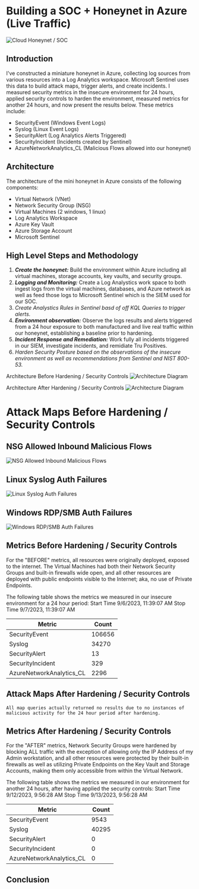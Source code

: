# Building a SOC + Honeynet in Azure (Live Traffic)
![Cloud Honeynet / SOC](https://i.imgur.com/3YDnKwD.jpg)

## Introduction

I've constructed a miniature honeynet in Azure, collecting log sources from various resources into a Log Analytics workspace. Microsoft Sentinel uses this data to build attack maps, trigger alerts, and create incidents. I measured security metrics in the insecure environment for 24 hours, applied security controls to harden the environment, measured metrics for another 24 hours, and now present the results below. These metrics include:

- SecurityEvent (Windows Event Logs)
- Syslog (Linux Event Logs)
- SecurityAlert (Log Analytics Alerts Triggered)
- SecurityIncident (Incidents created by Sentinel)
- AzureNetworkAnalytics_CL (Malicious Flows allowed into our honeynet)

## Architecture

The architecture of the mini honeynet in Azure consists of the following components:

- Virtual Network (VNet)
- Network Security Group (NSG)
- Virtual Machines (2 windows, 1 linux)
- Log Analytics Workspace
- Azure Key Vault
- Azure Storage Account
- Microsoft Sentinel


## High Level Steps and Methodology
1. **_Create the honeynet:_** Build the environment within Azure including all virtual machines, storage accounts, key vaults, and security groups.
2. **_Logging and Monitoring:_** Create a Log Analystics work space to both ingest logs from the virtual machines, databases, and Azure network as well as feed those logs to Microsoft Sentinel which is the SIEM used for our SOC.
3. *Create Analystics Rules in Sentinel basd of off KQL Queries to trigger alerts.*
4. **_Environment observation:_** Observe the logs results and alerts triggered from a 24 hour exposure to both manufactured and live real traffic within our honeynet, establishing a baseline prior to hardening.
5. **_Incident Response and Remediation:_** Work fully all incidents triggered in our SIEM, investigate incidents, and remidiate Tru Positives.
6. *Harden Security Posture based on the observations of the insecure environment as well as recommendations from Sentinel and NIST 800-53.*
   


Architecture Before Hardening / Security Controls
![Architecture Diagram](https://i.imgur.com/302o12F.jpg)

Architecture After Hardening / Security Controls
![Architecture Diagram](https://i.imgur.com/5dmnmpa.png)



# Attack Maps Before Hardening / Security Controls
## NSG Allowed Inbound Malicious Flows
![NSG Allowed Inbound Malicious Flows](https://i.imgur.com/reBkQwK.png)<br>
## Linux Syslog Auth Failures
![Linux Syslog Auth Failures](https://i.imgur.com/nbtZCT4.png)<br>
## Windows RDP/SMB Auth Failures
![Windows RDP/SMB Auth Failures](https://i.imgur.com/PogkqCa.png)<br>

## Metrics Before Hardening / Security Controls
For the "BEFORE" metrics, all resources were originally deployed, exposed to the internet. The Virtual Machines had both their Network Security Groups and built-in firewalls wide open, and all other resources are deployed with public endpoints visible to the Internet; aka, no use of Private Endpoints.

The following table shows the metrics we measured in our insecure environment for a 24 hour period:
Start Time 9/6/2023, 11:39:07 AM
Stop Time 9/7/2023, 11:39:07 AM

| Metric                   | Count
| ------------------------ | -----
| SecurityEvent            | 106656
| Syslog                   | 34270
| SecurityAlert            | 13
| SecurityIncident         | 329
| AzureNetworkAnalytics_CL | 2296

## Attack Maps After Hardening / Security Controls

```All map queries actually returned no results due to no instances of malicious activity for the 24 hour period after hardening.```

## Metrics After Hardening / Security Controls
For the "AFTER" metrics, Network Security Groups were hardened by blocking ALL traffic with the exception of allowing only the IP Address of my Admin workstation, and all other resources were protected by their built-in firewalls as well as utilizing Private Endpoints on the Key Vault and Storage Accounts, making them only accessible from within the Virtual Network.

The following table shows the metrics we measured in our environment for another 24 hours, after having applied the security controls:
Start Time 9/12/2023, 9:56:28 AM
Stop Time	9/13/2023, 9:56:28 AM

| Metric                   | Count
| ------------------------ | -----
| SecurityEvent            | 9543
| Syslog                   | 40295
| SecurityAlert            | 0
| SecurityIncident         | 0
| AzureNetworkAnalytics_CL | 0

## Conclusion


